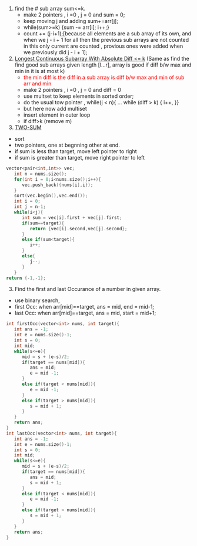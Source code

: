 1. find the # sub array sum<=k.
   - make 2 pointers , i =0 , j = 0 and sum = 0;
   - keep moving j and adding sum+=arr[j];
   - while(sum>=k) {sum -= arr[i]; i++;}
   - count += (j-i+1);[because all elements are a sub array of its own, and when we j - i + 1 for all then the previous sub arrays are not counted in this only current are counted , provious ones were added when we previously did j - i + 1];
2. [Longest Continuous Subarray With Absolute Diff <= k](https://leetcode.com/problems/longest-continuous-subarray-with-absolute-diff-less-than-or-equal-to-limit/description/) (Same as find the find good sub arrays given length [l...r], array is good if diff b/w max and min in it is at most k)
   - <span style="color:red"> the min diff is the diff in a sub array is diff b/w max and min of sub arr and min</span>
   - make 2 pointers , i =0 , j = 0 and diff = 0
   - use multset to keep elements in sorted order;
   - do the usual tow pointer , while(j < n){ ... while (diff > k) { i++, }}
   - but here now add multiset
   - insert element in outer loop
   - if diff>k (remove m)
3. [TWO-SUM](https://leetcode.com/problems/two-sum/)

- sort
- two pointers, one at begnning other at end.
- if sum is less than target, move left pointer to right
- if sum is greater than target, move right pointer to left

```cpp
vector<pair<int,int>> vec;
   int n = nums.size();
   for(int i = 0;i<nums.size();i++){
      vec.push_back({nums[i],i});
   }
   sort(vec.begin(),vec.end());
   int i = 0;
   int j = n-1;
   while(i<j){
      int sum = vec[i].first + vec[j].first;
      if(sum==target){
         return {vec[i].second,vec[j].second};
      }
      else if(sum<target){
         i++;
      }
      else{
         j--;
      }
   }
return {-1,-1};
```

3. Find the first and last Occurance of a number in given array.

- use binary search,
- first Occ: when arr[mid]==target, ans = mid, end = mid-1;
- last Occ: when arr[mid]==target, ans = mid, start = mid+1;

```cpp
int firstOcc(vector<int> nums, int target){
   int ans = -1;
   int e = nums.size()-1;
   int s = 0;
   int mid;
   while(s<=e){
      mid = s + (e-s)/2;
      if(target == nums[mid]){
         ans = mid;
         e = mid -1;
      }
      else if(target < nums[mid]){
         e = mid -1;
      }
      else if(target > nums[mid]){
         s = mid + 1;
      }
   }
   return ans;
}
int lastOcc(vector<int> nums, int target){
   int ans = -1;
   int e = nums.size()-1;
   int s = 0;
   int mid;
   while(s<=e){
      mid = s + (e-s)/2;
      if(target == nums[mid]){
         ans = mid;
         s = mid + 1;
      }
      else if(target < nums[mid]){
         e = mid -1;
      }
      else if(target > nums[mid]){
         s = mid + 1;
      }
   }
   return ans;
}
```
